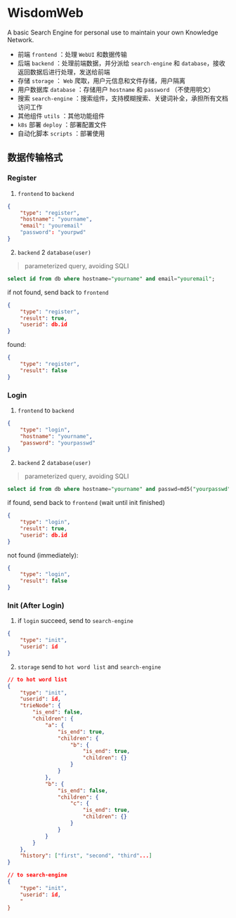 # WisdomWeb

A basic Search Engine for personal use to maintain your own Knowledge Network.

+ 前端 `frontend` ：处理 `WebUI` 和数据传输
+ 后端 `backend` ：处理前端数据，并分派给 `search-engine` 和 `database`，接收返回数据后进行处理，发送给前端
+ 存储 `storage` ： `Web` 爬取，用户元信息和文件存储，用户隔离
+ 用户数据库 `database` ：存储用户 `hostname` 和 `password` （不使用明文）
+ 搜索 `search-engine` ：搜索组件，支持模糊搜索、关键词补全，承担所有文档访问工作
+ 其他组件 `utils` ：其他功能组件
+ `k8s` 部署 `deploy` ：部署配置文件
+ 自动化脚本 `scripts` ：部署使用

## 数据传输格式

### Register

1. `frontend` to `backend` 

```json
{
	"type": "register",
    "hostname": "yourname",
    "email": "youremail"
    "password": "yourpwd"
}
```

2. `backend` 2 `database(user)`

> parameterized query, avoiding SQLI

```sql
select id from db where hostname="yourname" and email="youremail";
```

if not found, send back to `frontend`

```json
{
    "type": "register",
    "result": true,
    "userid": db.id
}
```

found:

```json
{
    "type": "register",
    "result": false
}
```

### Login

1. `frontend` to `backend`

```json
{
    "type": "login",
    "hostname": "yourname",
    "password": "yourpasswd"
}
```
2. `backend` 2 `database(user)`

> parameterized query, avoiding SQLI

```sql
select id from db where hostname="yourname" and passwd=md5("yourpasswd");
```

if found, send back to `frontend` (wait until init finished)

```json
{
    "type": "login",
    "result": true,
    "userid": db.id
}
```

not found (immediately):

```json
{
    "type": "login",
    "result": false
}
```

### Init (After Login)

1. if  `login`  succeed, send to `search-engine`

```json
{
    "type": "init",
    "userid": id
}
```

2. `storage` send to `hot word list` and `search-engine`

```json
// to hot word list
{
    "type": "init",
    "userid": id,
    "trieNode": {
        "is_end": false,
        "children": {
            "a": {
                "is_end": true,
                "children": {
                    "b": {
                        "is_end": true,
                        "children": {}
                    }
                }
            },
            "b": {
                "is_end": false,
                "children": {
                    "c": {
                        "is_end": true,
                        "children": {}
                    }
                }
            }
        }
    },
    "history": ["first", "second", "third"...]
}
```

```json
// to search-engine
{
    "type": "init",
    "userid": id,
    "
}
```





